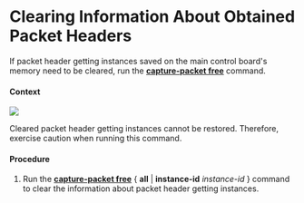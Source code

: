Clearing Information About Obtained Packet Headers
==================================================

If packet header getting instances saved on the main control board's memory need to be cleared, run the [**capture-packet free**](cmdqueryname=capture-packet+free) command.

#### Context

![](../../../../public_sys-resources/notice_3.0-en-us.png) 

Cleared packet header getting instances cannot be restored. Therefore, exercise caution when running this command.



#### Procedure

1. Run the [**capture-packet free**](cmdqueryname=capture-packet+free) { **all** | **instance-id** *instance-id* } command to clear the information about packet header getting instances.